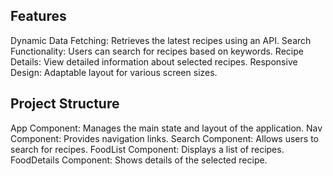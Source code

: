 ## Features

Dynamic Data Fetching: Retrieves the latest recipes using an API.
Search Functionality: Users can search for recipes based on keywords.
Recipe Details: View detailed information about selected recipes.
Responsive Design: Adaptable layout for various screen sizes.

## Project Structure

App Component: Manages the main state and layout of the application.
Nav Component: Provides navigation links.
Search Component: Allows users to search for recipes.
FoodList Component: Displays a list of recipes.
FoodDetails Component: Shows details of the selected recipe.
